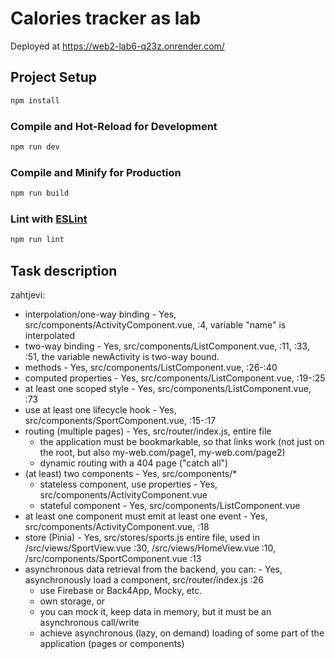 # Calories tracker as lab

Deployed at https://web2-lab6-q23z.onrender.com/

## Project Setup

```sh
npm install
```

### Compile and Hot-Reload for Development

```sh
npm run dev
```

### Compile and Minify for Production

```sh
npm run build
```

### Lint with [ESLint](https://eslint.org/)

```sh
npm run lint
```

## Task description

zahtjevi:
 - interpolation/one-way binding - Yes, src/components/ActivityComponent.vue, :4, variable "name" is interpolated
 - two-way binding - Yes, src/components/ListComponent.vue, :11, :33, :51, the variable newActivity is two-way bound.
 - methods - Yes, src/components/ListComponent.vue, :26-:40
 - computed properties - Yes, src/components/ListComponent.vue, :19-:25
 - at least one scoped style - Yes, src/components/ListComponent.vue, :73
 - use at least one lifecycle hook - Yes, src/components/SportComponent.vue, :15-:17
 - routing (multiple pages) - Yes, src/router/index.js, entire file
   - the application must be bookmarkable, so that links work (not just on the root, but also my-web.com/page1, my-web.com/page2)
   - dynamic routing with a 404 page ("catch all")
 - (at least) two components - Yes, src/components/*
   - stateless component, use properties - Yes, src/components/ActivityComponent.vue
   - stateful component - Yes, src/components/ListComponent.vue
 - at least one component must emit at least one event - Yes, src/components/ActivityComponent.vue, :18
 - store (Pinia) - Yes, src/stores/sports.js entire file, used in /src/views/SportView.vue :30, /src/views/HomeView.vue :10, /src/components/SportComponent.vue :13
 - asynchronous data retrieval from the backend, you can: - Yes, asynchronously load a component, src/router/index.js :26
    - use Firebase or Back4App, Mocky, etc.
    - own storage, or
    - you can mock it, keep data in memory, but it must be an asynchronous call/write
    - achieve asynchronous (lazy, on demand) loading of some part of the application (pages or components)

